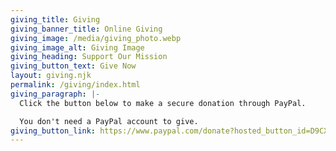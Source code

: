 ```yaml
---
giving_title: Giving
giving_banner_title: Online Giving
giving_image: /media/giving_photo.webp
giving_image_alt: Giving Image
giving_heading: Support Our Mission
giving_button_text: Give Now
layout: giving.njk
permalink: /giving/index.html
giving_paragraph: |-
  Click the button below to make a secure donation through PayPal. 

  You don't need a PayPal account to give.
giving_button_link: https://www.paypal.com/donate?hosted_button_id=D9CX4Q7YQY5RU
---
```

